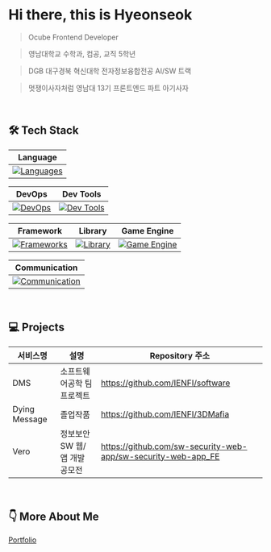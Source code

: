 # Hi there, this is Hyeonseok
> Ocube Frontend Developer

> 영남대학교 수학과, 컴공, 교직 5학년

> DGB 대구경북 혁신대학 전자정보융합전공 AI/SW 트랙

> 멋쟁이사자처럼 영남대 13기 프론트엔드 파트 아기사자

<br>

## 🛠️ Tech Stack

| Language |
|---|
|[![Languages](https://go-skill-icons.vercel.app/api/icons?i=html,css,js,ts,python,java,c,cpp,dart)](https://skillicons.dev)||

| DevOps | Dev Tools |
|---|---|
|[![DevOps](https://go-skill-icons.vercel.app/api/icons?i=aws,cloudfront,lambda,apigateway)](https://skillicons.dev) |[![Dev Tools](https://go-skill-icons.vercel.app/api/icons?i=vite,vscode,androidstudio,mysql)](https://skillicons.dev) | 

| Framework | Library | Game Engine |
|---|---|---|
|[![Frameworks](https://go-skill-icons.vercel.app/api/icons?i=react,remix,flutter)](https://skillicons.dev)|[![Library](https://go-skill-icons.vercel.app/api/icons?i=zustand,axios)](https://skillicons.dev)|<div align="center">[![Game Engine](https://go-skill-icons.vercel.app/api/icons?i=unity)](https://skillicons.dev)</div>|

| Communication |
|---|
|[![Communication](https://go-skill-icons.vercel.app/api/icons?i=github,jira,figma,notion,discord)](https://skillicons.dev)|

<br>

## 💻 Projects


| 서비스명 | 설명 | Repository 주소|
|---|---|---|
|DMS|소프트웨어공학 팀프로젝트|https://github.com/IENFI/software|
|Dying Message|졸업작품|https://github.com/IENFI/3DMafia|
|Vero|정보보안 SW 웹/앱 개발 공모전|https://github.com/sw-security-web-app/sw-security-web-app_FE|

<br>
<!--[DMS - 소프트웨어공학 팀프로젝트](https://github.com/IENFI/software)
<br>
[Dying Message - 졸업작품](https://github.com/IENFI/3DMafia)
<br>
[Vero - 정보보안 SW 웹/앱 개발 공모전](https://github.com/sw-security-web-app/sw-security-web-app_FE) -->


## 👇 More About Me
[Portfolio](https://www.notion.so/ABOUT-ME-1dac7917f2c2803db666f1e38d72cbde?source=copy_link)
